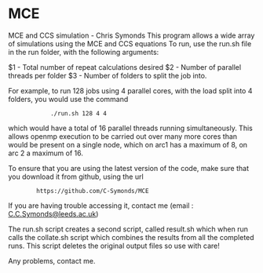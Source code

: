 # MCE
MCE and CCS simulation - Chris Symonds
This program allows a wide array of simulations using the MCE and CCS equations
To run, use the run.sh file in the run folder, with the following arguments:

$1 - Total number of repeat calculations desired
$2 - Number of parallel threads per folder
$3 - Number of folders to split the job into.

For example, to run 128 jobs using 4 parallel cores, with the load split into 4 folders,
you would use the command 

                ./run.sh 128 4 4
               
which would have a total of 16 parallel threads running simultaneously. This allows openmp
execution to be carried out over many more cores than would be present on a single node, which
on arc1 has a maximum of 8, on arc 2 a maximum of 16.

To ensure that you are using the latest version of the code, make sure that you download it from 
github, using the url

            https://github.com/C-Symonds/MCE
            
If you are having trouble accessing it, contact me (email : C.C.Symonds@leeds.ac.uk)

The run.sh script creates a second script, called result.sh which when run calls the collate.sh script
which combines the results from all the completed runs. This script deletes the original output files
so use with care!

Any problems, contact me.
